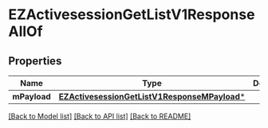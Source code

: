 # EZActivesessionGetListV1ResponseAllOf

## Properties
Name | Type | Description | Notes
------------ | ------------- | ------------- | -------------
**mPayload** | [**EZActivesessionGetListV1ResponseMPayload***](EZActivesessionGetListV1ResponseMPayload.md) |  | 

[[Back to Model list]](../README.md#documentation-for-models) [[Back to API list]](../README.md#documentation-for-api-endpoints) [[Back to README]](../README.md)



